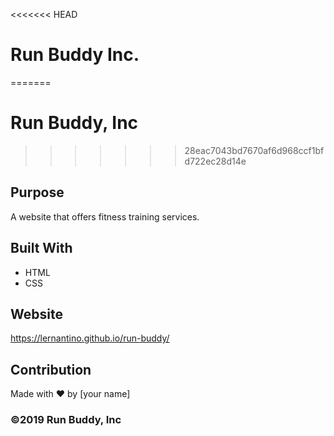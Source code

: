 <<<<<<< HEAD
# Run Buddy Inc.
=======
# Run Buddy, Inc
>>>>>>> 28eac7043bd7670af6d968ccf1bfd722ec28d14e

## Purpose
A website that offers fitness training services. 

## Built With
* HTML
* CSS

## Website
https://lernantino.github.io/run-buddy/

## Contribution
Made with ❤️ by [your name]

### ©️2019 Run Buddy, Inc
